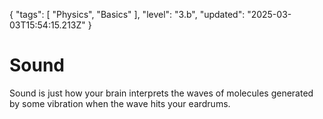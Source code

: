 {
  "tags": [
    "Physics",
    "Basics"
  ],
  "level": "3.b",
  "updated": "2025-03-03T15:54:15.213Z"
}

# Sound

Sound is just how your brain interprets the waves of molecules generated by some vibration when the wave hits your eardrums.